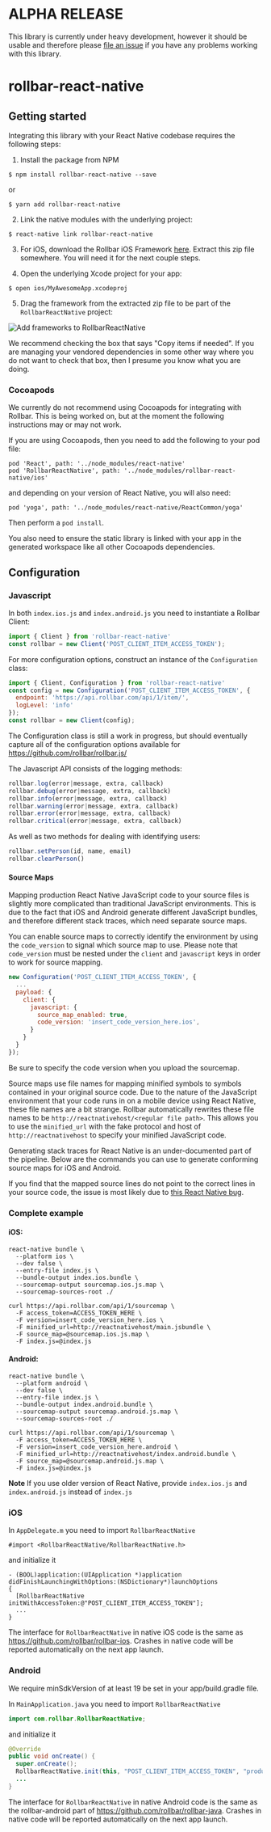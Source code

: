 # ALPHA RELEASE

This library is currently under heavy development, however it should be usable
and therefore please [file an issue](https://github.com/rollbar/rollbar-react-native/issues)
if you have any problems working with this library.

# rollbar-react-native

## Getting started

Integrating this library with your React Native codebase requires the following steps:


1. Install the package from NPM

```
$ npm install rollbar-react-native --save
```

or

```
$ yarn add rollbar-react-native
```

2. Link the native modules with the underlying project:

```
$ react-native link rollbar-react-native
```

3. For iOS, download the Rollbar iOS Framework
   [here](https://github.com/rollbar/rollbar-ios/releases/download/v1.0.0-alpha10/Rollbar.zip). Extract this
   zip file somewhere. You will need it for the next couple steps.

4. Open the underlying Xcode project for your app:

```
$ open ios/MyAwesomeApp.xcodeproj
```

5. Drag the framework from the extracted zip file to be part of the `RollbarReactNative` project:

![Add frameworks to RollbarReactNative](https://github.com/rollbar/rollbar-react-native/raw/master/iosFrameworks.png)

We recommend checking the box that says "Copy items if needed". If you are managing your vendored
dependencies in some other way where you do not want to check that box, then I presume you know what
you are doing.

### Cocoapods

We currently do not recommend using Cocoapods for integrating with Rollbar. This is being worked on,
but at the moment the following instructions may or may not work.

If you are using Cocoapods, then you need to add the following to your pod file:

```
pod 'React', path: '../node_modules/react-native'
pod 'RollbarReactNative', path: '../node_modules/rollbar-react-native/ios'
```

and depending on your version of React Native, you will also need:

```
pod 'yoga', path: '../node_modules/react-native/ReactCommon/yoga'
```

Then perform a `pod install`.

You also need to ensure the static library is linked with your app in the generated workspace like
all other Cocoapods dependencies.

## Configuration

### Javascript

In both `index.ios.js` and `index.android.js` you need to instantiate a Rollbar Client:

```js
import { Client } from 'rollbar-react-native'
const rollbar = new Client('POST_CLIENT_ITEM_ACCESS_TOKEN');
```

For more configuration options, construct an instance of the `Configuration` class:

```js
import { Client, Configuration } from 'rollbar-react-native'
const config = new Configuration('POST_CLIENT_ITEM_ACCESS_TOKEN', {
  endpoint: 'https://api.rollbar.com/api/1/item/',
  logLevel: 'info'
});
const rollbar = new Client(config);
```

The Configuration class is still a work in progress, but should eventually capture all of the
configuration options available for https://github.com/rollbar/rollbar.js/

The Javascript API consists of the logging methods:

```js
rollbar.log(error|message, extra, callback)
rollbar.debug(error|message, extra, callback)
rollbar.info(error|message, extra, callback)
rollbar.warning(error|message, extra, callback)
rollbar.error(error|message, extra, callback)
rollbar.critical(error|message, extra, callback)
```

As well as two methods for dealing with identifying users:

```js
rollbar.setPerson(id, name, email)
rollbar.clearPerson()
```

#### Source Maps

Mapping production React Native JavaScript code to your source files is slightly more
complicated than traditional JavaScript environments. This is due to the fact that iOS and Android
generate different JavaScript bundles, and therefore different stack traces, which need separate
source maps.

You can enable source maps to correctly identify the environment by using the `code_version` to signal
which source map to use. Please note that `code_version` must be nested under the `client` and `javascript` keys in order to work for source mapping.

```js
new Configuration('POST_CLIENT_ITEM_ACCESS_TOKEN', {
  ...
  payload: {
    client: {
      javascript: {
        source_map_enabled: true,
        code_version: 'insert_code_version_here.ios',
      }
    }
  }
});
```

Be sure to specify the code version when you upload the sourcemap.

Source maps use file names for mapping minified symbols to symbols contained in your
original source code. Due to the nature of the JavaScript environment that your code runs in on a
mobile device using React Native, these file names are a bit strange. Rollbar automatically rewrites these
file names to be `http://reactnativehost/<regular file path>`. This allows you to use the
`minified_url` with the fake protocol and host of `http://reactnativehost` to specify your minified
JavaScript code.

Generating stack traces for React Native is an under-documented part of the
pipeline. Below are the commands you can use to generate conforming source maps for iOS and
Android.

If you find that the mapped source lines do not point to the correct lines in your source code, the
issue is most likely due to [this React Native bug](https://github.com/facebook/react-native/issues/6946).

### Complete example

#### iOS:

```
react-native bundle \
  --platform ios \
  --dev false \
  --entry-file index.js \
  --bundle-output index.ios.bundle \
  --sourcemap-output sourcemap.ios.js.map \
  --sourcemap-sources-root ./
  
curl https://api.rollbar.com/api/1/sourcemap \
  -F access_token=ACCESS_TOKEN_HERE \
  -F version=insert_code_version_here.ios \
  -F minified_url=http://reactnativehost/main.jsbundle \
  -F source_map=@sourcemap.ios.js.map \
  -F index.js=@index.js
```

#### Android:

```
react-native bundle \
  --platform android \
  --dev false \
  --entry-file index.js \
  --bundle-output index.android.bundle \
  --sourcemap-output sourcemap.android.js.map \
  --sourcemap-sources-root ./
  
curl https://api.rollbar.com/api/1/sourcemap \
  -F access_token=ACCESS_TOKEN_HERE \
  -F version=insert_code_version_here.android \
  -F minified_url=http://reactnativehost/index.android.bundle \
  -F source_map=@sourcemap.android.js.map \
  -F index.js=@index.js  
```

**Note**
If you use older version of React Native, provide `index.ios.js` and `index.android.js` instead of `index.js`



### iOS

In `AppDelegate.m` you need to import `RollbarReactNative`

```objc
#import <RollbarReactNative/RollbarReactNative.h>
```

and initialize it

```objc
- (BOOL)application:(UIApplication *)application didFinishLaunchingWithOptions:(NSDictionary*)launchOptions
{
  [RollbarReactNative initWithAccessToken:@"POST_CLIENT_ITEM_ACCESS_TOKEN"];
  ...
}
```

The interface for `RollbarReactNative` in native iOS code is the same as
https://github.com/rollbar/rollbar-ios. Crashes in native code will be reported automatically on the
next app launch.

### Android

We require minSdkVersion of at least 19 be set in your app/build.gradle file.

In `MainApplication.java` you need to import `RollbarReactNative`

```java
import com.rollbar.RollbarReactNative;
```

and initialize it

```java
@Override
public void onCreate() {
  super.onCreate();
  RollbarReactNative.init(this, "POST_CLIENT_ITEM_ACCESS_TOKEN", "production");
  ...
}
```

The interface for `RollbarReactNative` in native Android code is the same as the rollbar-android
part of https://github.com/rollbar/rollbar-java. Crashes in native code will be reported
automatically on the next app launch.
